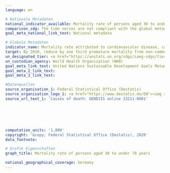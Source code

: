 ```yaml
---
language: en

# Nationale Metadaten
national_indicator_available: Mortality rate of persons aged 30 to under 70 years attributed to; a) cardiovascular disease; b) cancer; c) diabetes mellitus; d) chronic respiratory disease
comparison_sdg: The time series are not compliant with the global metadata, but provide additional information.
goal_meta_national_link_text: National metadata

# Globale Metadaten
indicator_name: Mortality rate attributed to cardiovascular disease, cancer, diabetes or chronic respiratory disease
target: By 2030, reduce by one third premature mortality from non-communicable diseases through prevention and treatment and promote mental health and well-being
un_designated_tier: <a href="https://unstats.un.org/sdgs/iaeg-sdgs/tier-classification/" title="Click here for more information on the UN tier classification.">Tier I</a>
un_custodian_agency: World Health Organization (WHO)
goal_meta_link_text: United Nations Sustainable Development Goals Metadata
goal_meta_2_link_text: 
goal_meta_3_link_text: 

#Datenquellen
source_organisation_1: Federal Statistical Office (Destatis)
source_organisation_logo_1: <a href="https://www.destatis.de/EN"><img src="https://g205sdgs.github.io/sdg-indicators/public/OrgImgEn/destatis.png" alt="Logo destatis" style="height:60px; width:148px" /></a>
source_url_text_1: 'Causes of death: GENESIS online 23211-0001'






computation_units: '1,000'
copyright: '&copy; Federal Statistical Office (Destatis), 2020'
data_footnote: 

# Grafik Eigenschaften
graph_title: Mortality rate of persons aged 30 to under 70 years

national_geographical_coverage: Germany
---
```


